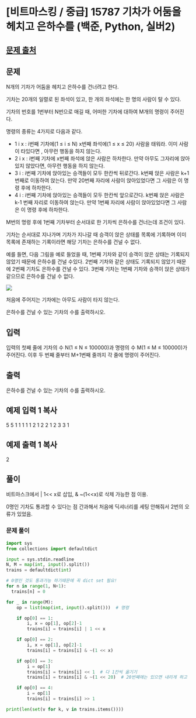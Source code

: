 # [비트마스킹 / 중급] 15787 기차가 어둠을 헤치고 은하수를 (백준, Python, 실버2)

## [문제 출처](https://www.acmicpc.net/problem/15787)

## 문제

N개의 기차가 어둠을 헤치고 은하수를 건너려고 한다.

기차는 20개의 일렬로 된 좌석이 있고, 한 개의 좌석에는 한 명의 사람이 탈 수 있다.

기차의 번호를 1번부터 N번으로 매길 때, 어떠한 기차에 대하여 M개의 명령이 주어진다.

명령의 종류는 4가지로 다음과 같다.

-   1 i x : i번째 기차에(1 ≤ i ≤ N) x번째 좌석에(1 ≤ x ≤ 20) 사람을 태워라. 이미 사람이 타있다면 , 아무런 행동을 하지 않는다.
-   2 i x : i번째 기차에 x번째 좌석에 앉은 사람은 하차한다. 만약 아무도 그자리에 앉아있지 않았다면, 아무런 행동을 하지 않는다.
-   3 i : i번째 기차에 앉아있는 승객들이 모두 한칸씩 뒤로간다. k번째 앉은 사람은 k+1번째로 이동하여 앉는다. 만약 20번째 자리에 사람이 앉아있었다면 그 사람은 이 명령 후에 하차한다.
-   4 i : i번째 기차에 앉아있는 승객들이 모두 한칸씩 앞으로간다. k번째 앉은 사람은 k-1 번째 자리로 이동하여 앉는다. 만약 1번째 자리에 사람이 앉아있었다면 그 사람은 이 명령 후에 하차한다.

M번의 명령 후에 1번째 기차부터 순서대로 한 기차씩 은하수를 건너는데 조건이 있다.

기차는 순서대로 지나가며 기차가 지나갈 때 승객이 앉은 상태를 목록에 기록하며 이미 목록에 존재하는 기록이라면 해당 기차는 은하수를 건널 수 없다.

예를 들면, 다음 그림을 예로 들었을 때, 1번째 기차와 같이 승객이 앉은 상태는 기록되지 않았기 때문에 은하수를 건널 수있다. 2번째 기차와 같은 상태도 기록되지 않았기 때문에 2번째 기차도 은하수를 건널 수 있다. 3번째 기차는 1번째 기차와 승객이 앉은 상태가 같으므로 은하수를 건널 수 없다.

![](https://onlinejudgeimages.s3-ap-northeast-1.amazonaws.com/problem/15787/1.png)

처음에 주어지는 기차에는 아무도 사람이 타지 않는다.

은하수를 건널 수 있는 기차의 수를 출력하시오.

## 입력

입력의 첫째 줄에 기차의 수 N(1 ≤ N ≤ 100000)과 명령의 수 M(1 ≤ M ≤ 100000)가 주어진다. 이후 두 번째 줄부터 M+1번째 줄까지 각 줄에 명령이 주어진다.

## 출력

은하수를 건널 수 있는 기차의 수를 출력하시오.

## 예제 입력 1  복사

5 5
1 1 1
1 1 2
1 2 2
1 2 3
3 1

## 예제 출력 1  복사

2

## 풀이
비트마스크에서
| 1<< x로 삽입, & ~(1<<x)로 삭제 가능한 점 이용.

0명인 기차도 통과할 수 있다는 점 간과해서 처음에 딕셔너리를 세팅 안해줘서 2번의 오류가 있었음.

### 문제 풀이
```python
import sys
from collections import defaultdict

input = sys.stdin.readline
N, M = map(int, input().split())
trains = defaultdict(int)

# 0명인 것도 통과가능 하기때문에 꼭 dict set 필요!
for n in range(1, N+1):
  trains[n] = 0

for _ in range(M):
    op = list(map(int, input().split()))  # 명령

    if op[0] == 1:
        i, x = op[1], op[2]-1
        trains[i] = trains[i] | 1 << x

    if op[0] == 2:
        i, x = op[1], op[2]-1
        trains[i] = trains[i] & ~(1 << x)

    if op[0] == 3:
        i = op[1]
        trains[i] = trains[i] << 1  # 다 1칸씩 옮기기
        trains[i] = trains[i] & ~(1 << 20)  # 20번째애는 있으면 내리게 하고

    if op[0] == 4:
        i = op[1]
        trains[i] = trains[i] >> 1

print(len(set(v for k, v in trains.items())))
```
<!--stackedit_data:
eyJoaXN0b3J5IjpbLTE3OTU5MzE2MzEsLTEyMzAzMTU1NjFdfQ
==
-->
